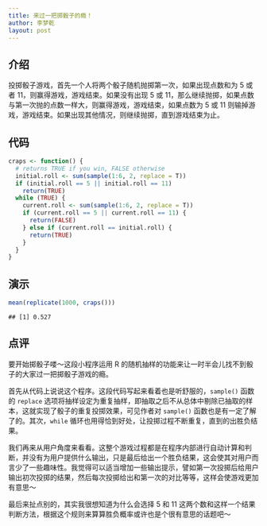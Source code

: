```yaml
---
title: 来过一把掷骰子的瘾！
author: 李梦乾
layout: post
---
```

## 介绍
投掷骰子游戏，首先一个人将两个骰子随机抛掷第一次，如果出现点数和为 5 或者 11，则赢得游戏，游戏结束。如果没有出现 5 或 11，那么继续抛掷，如果点数与第一次抛的点数一样大，则赢得游戏，游戏结束，如果点数为 5 或 11 则输掉游戏，游戏结束。如果出现其他情况，则继续抛掷，直到游戏结束为止。

## 代码

```r
craps <- function() {
  # returns TRUE if you win, FALSE otherwise
  initial.roll <- sum(sample(1:6, 2, replace = T))
  if (initial.roll == 5 || initial.roll == 11)
    return(TRUE)
  while (TRUE) {
    current.roll <- sum(sample(1:6, 2, replace = T))
    if (current.roll == 5 || current.roll == 11) {
      return(FALSE)
    } else if (current.roll == initial.roll) {
      return(TRUE)
    }
  }
}
```

## 演示

```r
mean(replicate(1000, craps()))
```

```
## [1] 0.527
```

## 点评
要开始掷骰子喽～这段小程序运用 R 的随机抽样的功能来让一时半会儿找不到骰子的大家过一把掷骰子游戏的瘾。

首先从代码上说说这个程序。这段代码写起来看着也是听舒服的，`sample()` 函数的 `replace` 选项将抽样设定为重复抽样，即抽取之后不从总体中剔除已抽取的样本，这就实现了骰子的重复投掷效果，可见作者对 `sample()` 函数也是有一定了解了的。其次，`while` 循环也用得恰到好处，让投掷过程不断重复，直到的出胜负结果。

我们再来从用户角度来看看。这整个游戏过程都是在程序内部进行自动计算和判断，并没有为用户提供什么输出，只是最后给出一个胜负结果，这会使其对用户而言少了一些趣味性。我觉得可以适当增加一些输出提示，譬如第一次投掷后给用户输出初次投掷的结果，然后每次投掷给出和第一次的对比等等，这样会使游戏更加有意思～

最后来扯点别的，其实我很想知道为什么会选择 5 和 11 这两个数和这样一个结果判断方法，根据这个规则来算算胜负概率或许也是个很有意思的话题吧～

